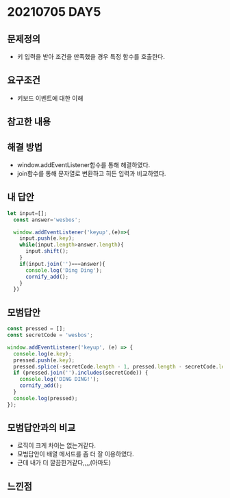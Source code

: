 # 20210705 DAY5

## 문제정의
* 키 입력을 받아 조건을 만족했을 경우 특정 함수를 호출한다.

## 요구조건
* 키보드 이벤트에 대한 이해

## 참고한 내용

## 해결 방법
* window.addEventListener함수를 통해 해결하였다.
* join함수를 통해 문자열로 변환하고 히든 입력과 비교하였다.

## 내 답안
```javascript
let input=[];
  const answer='wesbos';

  window.addEventListener('keyup',(e)=>{
    input.push(e.key);
    while(input.length>answer.length){
      input.shift();
    }
    if(input.join('')===answer){
      console.log('Ding Ding');
      cornify_add();
    }
  })
```

## 모범답안
```javascript
const pressed = [];
const secretCode = 'wesbos';

window.addEventListener('keyup', (e) => {
  console.log(e.key);
  pressed.push(e.key);
  pressed.splice(-secretCode.length - 1, pressed.length - secretCode.length);
  if (pressed.join('').includes(secretCode)) {
    console.log('DING DING!');
    cornify_add();
  }
  console.log(pressed);
});
```

## 모범답안과의 비교
* 로직이 크게 차이는 없는거같다.
* 모범답안이 배열 메서드를 좀 더 잘 이용하였다.
* 근데 내가 더 깔끔한거같다,,,,(아마도)

## 느낀점
